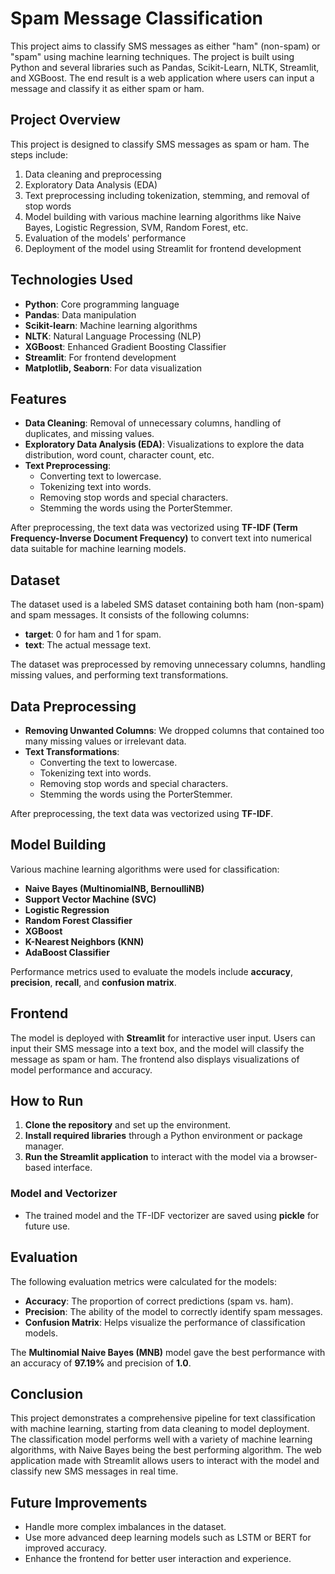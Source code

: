 # Spam Message Classification

This project aims to classify SMS messages as either "ham" (non-spam) or "spam" using machine learning techniques. The project is built using Python and several libraries such as Pandas, Scikit-Learn, NLTK, Streamlit, and XGBoost. The end result is a web application where users can input a message and classify it as either spam or ham.

## Project Overview
This project is designed to classify SMS messages as spam or ham. The steps include:
1. Data cleaning and preprocessing
2. Exploratory Data Analysis (EDA)
3. Text preprocessing including tokenization, stemming, and removal of stop words
4. Model building with various machine learning algorithms like Naive Bayes, Logistic Regression, SVM, Random Forest, etc.
5. Evaluation of the models' performance
6. Deployment of the model using Streamlit for frontend development

## Technologies Used
- **Python**: Core programming language
- **Pandas**: Data manipulation
- **Scikit-learn**: Machine learning algorithms
- **NLTK**: Natural Language Processing (NLP)
- **XGBoost**: Enhanced Gradient Boosting Classifier
- **Streamlit**: For frontend development
- **Matplotlib, Seaborn**: For data visualization

## Features
- **Data Cleaning**: Removal of unnecessary columns, handling of duplicates, and missing values.
- **Exploratory Data Analysis (EDA)**: Visualizations to explore the data distribution, word count, character count, etc.
- **Text Preprocessing**: 
  - Converting text to lowercase.
  - Tokenizing text into words.
  - Removing stop words and special characters.
  - Stemming the words using the PorterStemmer.
  
After preprocessing, the text data was vectorized using **TF-IDF (Term Frequency-Inverse Document Frequency)** to convert text into numerical data suitable for machine learning models.

## Dataset
The dataset used is a labeled SMS dataset containing both ham (non-spam) and spam messages. It consists of the following columns:
- **target**: 0 for ham and 1 for spam.
- **text**: The actual message text.

The dataset was preprocessed by removing unnecessary columns, handling missing values, and performing text transformations.

## Data Preprocessing
- **Removing Unwanted Columns**: We dropped columns that contained too many missing values or irrelevant data.
- **Text Transformations**: 
  - Converting the text to lowercase.
  - Tokenizing text into words.
  - Removing stop words and special characters.
  - Stemming the words using the PorterStemmer.
  
After preprocessing, the text data was vectorized using **TF-IDF**.

## Model Building
Various machine learning algorithms were used for classification:
- **Naive Bayes (MultinomialNB, BernoulliNB)**
- **Support Vector Machine (SVC)**
- **Logistic Regression**
- **Random Forest Classifier**
- **XGBoost**
- **K-Nearest Neighbors (KNN)**
- **AdaBoost Classifier**

Performance metrics used to evaluate the models include **accuracy**, **precision**, **recall**, and **confusion matrix**.

## Frontend
The model is deployed with **Streamlit** for interactive user input. Users can input their SMS message into a text box, and the model will classify the message as spam or ham. The frontend also displays visualizations of model performance and accuracy.

## How to Run
1. **Clone the repository** and set up the environment.
2. **Install required libraries** through a Python environment or package manager.
3. **Run the Streamlit application** to interact with the model via a browser-based interface.

### Model and Vectorizer
- The trained model and the TF-IDF vectorizer are saved using **pickle** for future use.

## Evaluation
The following evaluation metrics were calculated for the models:
- **Accuracy**: The proportion of correct predictions (spam vs. ham).
- **Precision**: The ability of the model to correctly identify spam messages.
- **Confusion Matrix**: Helps visualize the performance of classification models.

The **Multinomial Naive Bayes (MNB)** model gave the best performance with an accuracy of **97.19%** and precision of **1.0**.

## Conclusion
This project demonstrates a comprehensive pipeline for text classification with machine learning, starting from data cleaning to model deployment. The classification model performs well with a variety of machine learning algorithms, with Naive Bayes being the best performing algorithm. The web application made with Streamlit allows users to interact with the model and classify new SMS messages in real time.

## Future Improvements
- Handle more complex imbalances in the dataset.
- Use more advanced deep learning models such as LSTM or BERT for improved accuracy.
- Enhance the frontend for better user interaction and experience.

